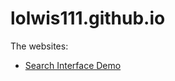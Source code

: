 # lolwis111.github.io

The websites:

- [Search Interface Demo](https://lolwis111.github.io/SearchInterfaceTest/index.html "A demo for the search interface featuring Cornelius")